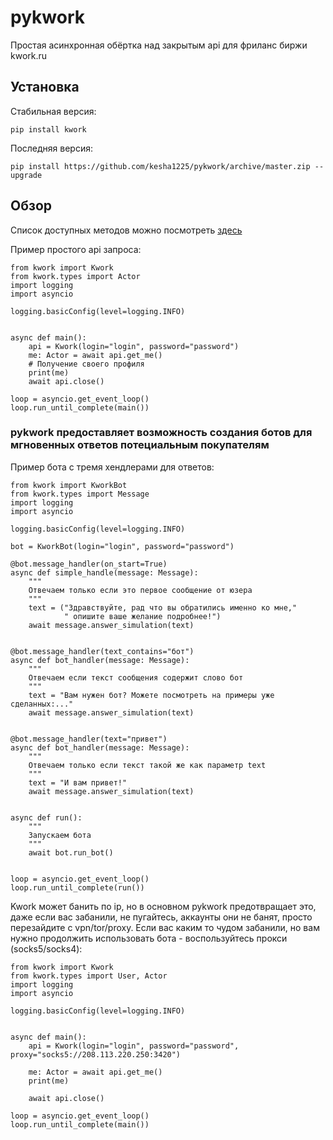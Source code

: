 # pykwork

Простая асинхронная обёртка над закрытым api для фриланс биржи kwork.ru

## Установка

Стабильная версия:
```
pip install kwork
```

Последняя версия:
```
pip install https://github.com/kesha1225/pykwork/archive/master.zip --upgrade
```

## Обзор

Список доступных методов можно посмотреть [здесь](./api_example.py)

Пример простого api запроса:

```python3
from kwork import Kwork
from kwork.types import Actor
import logging
import asyncio

logging.basicConfig(level=logging.INFO)


async def main():
    api = Kwork(login="login", password="password")
    me: Actor = await api.get_me()
    # Получение своего профиля
    print(me)
    await api.close()

loop = asyncio.get_event_loop()
loop.run_until_complete(main())

```

### pykwork предоставляет возможность создания ботов для мгновенных ответов потециальным покупателям


Пример бота с тремя хендлерами для ответов:

```python3
from kwork import KworkBot
from kwork.types import Message
import logging
import asyncio

logging.basicConfig(level=logging.INFO)

bot = KworkBot(login="login", password="password")

@bot.message_handler(on_start=True)
async def simple_handle(message: Message):
    """
    Отвечаем только если это первое сообщение от юзера
    """
    text = ("Здравствуйте, рад что вы обратились именно ко мне,"
            " опишите ваше желание подробнее!")
    await message.answer_simulation(text)


@bot.message_handler(text_contains="бот")
async def bot_handler(message: Message):
    """
    Отвечаем если текст сообщения содержит слово бот
    """
    text = "Вам нужен бот? Можете посмотреть на примеры уже сделанных:..."
    await message.answer_simulation(text)


@bot.message_handler(text="привет")
async def bot_handler(message: Message):
    """
    Отвечаем только если текст такой же как параметр text
    """
    text = "И вам привет!"
    await message.answer_simulation(text)


async def run():
    """
    Запускаем бота
    """
    await bot.run_bot()


loop = asyncio.get_event_loop()
loop.run_until_complete(run())

```

Kwork может банить по ip, но в основном pykwork предотвращает это, даже
если вас забанили, не пугайтесь, аккаунты они не банят, просто перезайдите
с vpn/tor/proxy. Если вас каким то чудом забанили, но вам нужно продолжить 
использовать бота - воспользуйтесь прокси (socks5/socks4):

```python3
from kwork import Kwork
from kwork.types import User, Actor
import logging
import asyncio

logging.basicConfig(level=logging.INFO)


async def main():
    api = Kwork(login="login", password="password", proxy="socks5://208.113.220.250:3420")

    me: Actor = await api.get_me()
    print(me)

    await api.close()

loop = asyncio.get_event_loop()
loop.run_until_complete(main())

``` 
